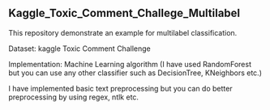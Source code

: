 ## Kaggle_Toxic_Comment_Challege_Multilabel

This repository demonstrate an example for multilabel classification.

Dataset: kaggle Toxic Comment Challenge

Implementation: Machine Learning algorithm (I have used RandomForest but you can use any other classifier such as DecisionTree, KNeighbors etc.)

I have implemented basic text preprocessing but you can do better preprocessing by using regex, ntlk etc.

